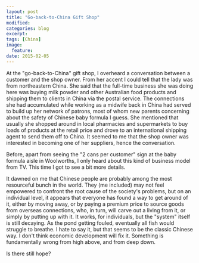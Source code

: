 ```yaml
---
layout: post
title: "Go-back-to-China Gift Shop"
modified:
categories: blog
excerpt:
tags: [China]
image:
  feature:
date: 2015-02-05
---
```


At the "go-back-to-China" gift shop, I overheard a conversation between a customer and the shop owner. From her accent I could tell that the lady was from northeastern China. She said that the full-time business she was doing here was buying milk powder and other Australian food products and shipping them to clients in China via the postal service. The connections she had accumulated while working as a midwife back in China had served to build up her network of patrons, most of whom new parents concerning about the safety of Chinese baby formula I guess. She mentioned that usually she shopped around in local pharmacies and supermarkets to buy loads of products at the retail price and drove to an international shipping agent to send them off to China. It seemed to me that the shop owner was interested in becoming one of her suppliers, hence the conversation.

Before, apart from seeing the "2 cans per customer" sign at the baby formula aisle in Woolworths, I only heard about this kind of business model from TV. This time I got to see a bit more details.

It dawned on me that Chinese people are probably among the most resourceful bunch in the world. They (me included) may not feel empowered to confront the root cause of the society's problems, but on an individual level, it appears that everyone has found a way to get around of it, either by moving away, or by paying a premium price to source goods from overseas connections, who, in turn, will carve out a living from it, or simply by putting up with it. It works, for individuals, but the "system" itself is still decaying. As the pond getting fouled, eventually all fish would struggle to breathe. I hate to say it, but that seems to be the classic Chinese way. I don't think economic development will fix it. Something is fundamentally wrong from high above, and from deep down.

Is there still hope?
